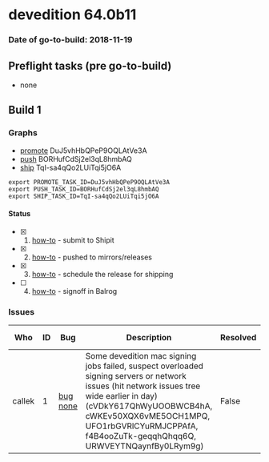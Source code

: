 # devedition 64.0b11

### Date of go-to-build: 2018-11-19

## Preflight tasks (pre go-to-build)
- none

## Build 1  

### Graphs
* [promote](https://tools.taskcluster.net/push-inspector/#/DuJ5vhHbQPeP9OQLAtVe3A) DuJ5vhHbQPeP9OQLAtVe3A
* [push](https://tools.taskcluster.net/push-inspector/#/BORHufCdSj2el3qL8hmbAQ) BORHufCdSj2el3qL8hmbAQ
* [ship](https://tools.taskcluster.net/push-inspector/#/TqI-sa4qQo2LUiTqi5jO6A) TqI-sa4qQo2LUiTqi5jO6A
```
export PROMOTE_TASK_ID=DuJ5vhHbQPeP9OQLAtVe3A
export PUSH_TASK_ID=BORHufCdSj2el3qL8hmbAQ
export SHIP_TASK_ID=TqI-sa4qQo2LUiTqi5jO6A
```


#### Status
- [x] 1.  [how-to](https://wiki.mozilla.org/Release:Release_Automation_on_Mercurial:Starting_a_Release#Submit_to_Ship_It)  - submit to Shipit
- [x] 2.  [how-to](https://github.com/mozilla-releng/releasewarrior-2.0/blob/master/docs/release-promotion/desktop/howto.md#push-artifacts-to-releases-directory)  - pushed to mirrors/releases
- [x] 3.  [how-to](https://github.com/mozilla-releng/releasewarrior-2.0/blob/master/docs/release-promotion/desktop/howto.md#ship-the-release)  - schedule the release for shipping
- [ ] 4.  [how-to](https://github.com/mozilla-releng/releasewarrior-2.0/blob/master/docs/release-promotion/desktop/howto.md#obtain-sign-offs-for-changes)  - signoff in Balrog

### Issues
| Who                 | ID               | Bug                                                                 | Description                | Resolved                | Future Threat                |
| ------------------- | ---------------- | ------------------------------------------------------------------- | -------------------------- | ----------------------- | ---------------------------- |
| callek  | 1 | [bug none](https://bugzil.la/none)        | Some devedition mac signing jobs failed, suspect overloaded signing servers or network issues (hit network issues tree wide earlier in day) (cVDkY617QhWyUOOBWCB4hA, cWKEv50XQX6vME5OCH1MPQ, UFO1rbGVRlCYuRMJCPPAfA, f4B4ooZuTk-geqqhQhqq6Q, URWVEYTNQaynfBy0LRym9g) | False | True |

